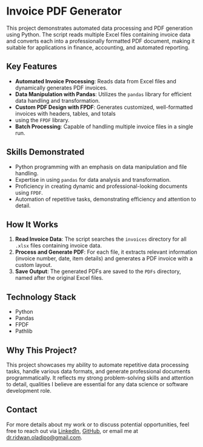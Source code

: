 # Invoice PDF Generator

This project demonstrates automated data processing and PDF generation using Python. The script reads multiple Excel 
files containing invoice data and converts each into a professionally formatted PDF document, making it suitable for 
applications in finance, accounting, and automated reporting.

## Key Features

- **Automated Invoice Processing**: Reads data from Excel files and dynamically generates PDF invoices.
- **Data Manipulation with Pandas**: Utilizes the `pandas` library for efficient data handling and transformation.
- **Custom PDF Design with FPDF**: Generates customized, well-formatted invoices with headers, tables, and totals 
- using the `FPDF` library.
- **Batch Processing**: Capable of handling multiple invoice files in a single run.

## Skills Demonstrated

- Python programming with an emphasis on data manipulation and file handling.
- Expertise in using `pandas` for data analysis and transformation.
- Proficiency in creating dynamic and professional-looking documents using `FPDF`.
- Automation of repetitive tasks, demonstrating efficiency and attention to detail.

## How It Works

1. **Read Invoice Data**: The script searches the `invoices` directory for all `.xlsx` files containing invoice data.
2. **Process and Generate PDF**: For each file, it extracts relevant information (invoice number, date, item details)
     and generates a PDF invoice with a custom layout.
3. **Save Output**: The generated PDFs are saved to the `PDFs` directory, named after the original Excel files.

## Technology Stack

- Python
- Pandas
- FPDF
- Pathlib

## Why This Project?

This project showcases my ability to automate repetitive data processing tasks, handle various data formats, and generate professional documents programmatically. It reflects my strong problem-solving skills and attention to detail, qualities I believe are essential for any data science or software development role.

## Contact

For more details about my work or to discuss potential opportunities, feel free to reach out via [LinkedIn](#), [GitHub](#), or email me at [dr.ridwan.oladipo@gmail.com](mailto:your.email@example.com).
